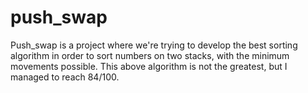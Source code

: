 # push_swap

Push_swap is a project where we're trying to develop the best sorting algorithm in order to sort numbers on two stacks, with the minimum movements possible.
This above algorithm is not the greatest, but I managed to reach 84/100.
